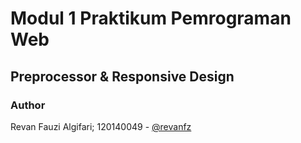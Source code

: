 # Modul 1 Praktikum Pemrograman Web
## Preprocessor & Responsive Design
### Author

Revan Fauzi Algifari; 120140049 - [@revanfz](https://github.com/revanfz)
    